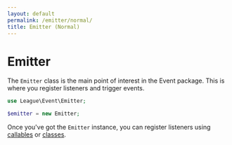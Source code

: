 ```yaml
---
layout: default
permalink: /emitter/normal/
title: Emitter (Normal)
---
```


# Emitter

The `Emitter` class is the main point of interest in the Event package. This is where you
register listeners and trigger events.

~~~ php
use League\Event\Emitter;

$emitter = new Emitter;
~~~

Once you've got the `Emitter` instance, you can register listeners using
[callables](/listeners/callables) or [classes](/listeners/class-based-listeners).

